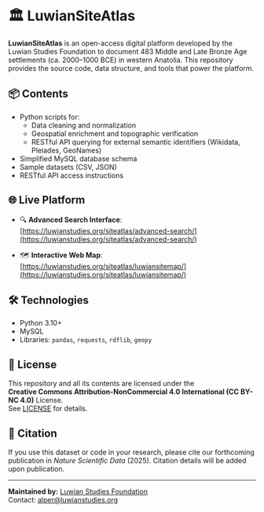 # 🏛️ LuwianSiteAtlas

**LuwianSiteAtlas** is an open-access digital platform developed by the Luwian Studies Foundation to document 483 Middle and Late Bronze Age settlements (ca. 2000–1000 BCE) in western Anatolia. This repository provides the source code, data structure, and tools that power the platform.

## 📦 Contents

- Python scripts for:
  - Data cleaning and normalization
  - Geospatial enrichment and topographic verification
  - RESTful API querying for external semantic identifiers (Wikidata, Pleiades, GeoNames)
- Simplified MySQL database schema
- Sample datasets (CSV, JSON)
- RESTful API access instructions

## 🌐 Live Platform

- 🔍 **Advanced Search Interface**:  
  [https://luwianstudies.org/siteatlas/advanced-search/](https://luwianstudies.org/siteatlas/advanced-search/)

- 🗺️ **Interactive Web Map**:  
  [https://luwianstudies.org/siteatlas/luwiansitemap/](https://luwianstudies.org/siteatlas/luwiansitemap/)

## 🛠 Technologies

- Python 3.10+
- MySQL
- Libraries: `pandas`, `requests`, `rdflib`, `geopy`

## 📑 License

This repository and all its contents are licensed under the  
**Creative Commons Attribution-NonCommercial 4.0 International (CC BY-NC 4.0)** License.  
See [LICENSE](https://creativecommons.org/licenses/by-nc/4.0/) for details.

## 🤝 Citation

If you use this dataset or code in your research, please cite our forthcoming publication in *Nature Scientific Data* (2025). Citation details will be added upon publication.

---

**Maintained by:** [Luwian Studies Foundation](https://luwianstudies.org)  
Contact: alper@luwianstudies.org
